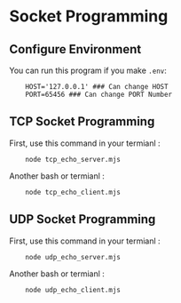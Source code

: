 # Socket Programming

## Configure Environment

You can run this program if you make `.env`:

```console
    HOST='127.0.0.1' ### Can change HOST
    PORT=65456 ### Can change PORT Number
```

## TCP Socket Programming

First, use this command in your termianl :

```console
    node tcp_echo_server.mjs
```
Another bash or termianl :

```console
    node tcp_echo_client.mjs
```

## UDP Socket Programming

First, use this command in your termianl :

```console
    node udp_echo_server.mjs
```
Another bash or termianl :

```console
    node udp_echo_client.mjs
```